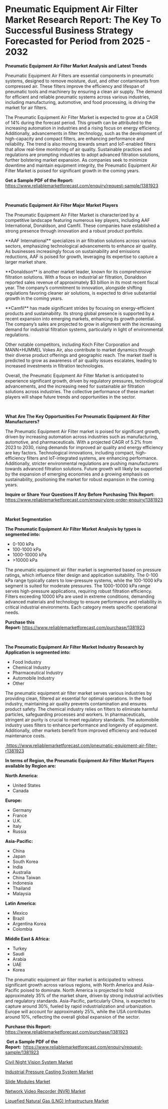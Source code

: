 <p><h1>Pneumatic Equipment Air Filter Market Research Report: The Key To Successful Business Strategy Forecasted for Period from 2025 - 2032</h1></p><p><strong>Pneumatic Equipment Air Filter Market Analysis and Latest Trends</strong></p>
<p><p>Pneumatic Equipment Air Filters are essential components in pneumatic systems, designed to remove moisture, dust, and other contaminants from compressed air. These filters improve the efficiency and lifespan of pneumatic tools and machinery by ensuring a clean air supply. The demand for efficient and reliable pneumatic systems across various industries, including manufacturing, automotive, and food processing, is driving the market for air filters.</p><p>The Pneumatic Equipment Air Filter Market is expected to grow at a CAGR of 14% during the forecast period. This growth can be attributed to the increasing automation in industries and a rising focus on energy efficiency. Additionally, advancements in filter technology, such as the development of high-capacity and compact filters, are enhancing performance and reliability. The trend is also moving towards smart and IoT-enabled filters that allow real-time monitoring of air quality. Sustainable practices and regulations are prompting industries to adopt advanced filtration solutions, further bolstering market expansion. As companies seek to minimize downtime and maintain equipment integrity, the Pneumatic Equipment Air Filter Market is poised for significant growth in the coming years.</p></p>
<p><strong>Get a Sample PDF of the Report:&nbsp;</strong> <a href="https://www.reliablemarketforecast.com/enquiry/request-sample/1381923?utm_campaign=1110&utm_medium=2&utm_source=Github&utm_content=ia&utm_term=24022025&utm_id=pneumatic-equipment-air-filter">https://www.reliablemarketforecast.com/enquiry/request-sample/1381923</a></p>
<p>&nbsp;</p>
<p><strong>Pneumatic Equipment Air Filter Major Market Players</strong></p>
<p><p>The Pneumatic Equipment Air Filter Market is characterized by a competitive landscape featuring numerous key players, including AAF International, Donaldson, and Camfil. These companies have established a strong presence through innovation and a robust product portfolio.</p><p>**AAF International** specializes in air filtration solutions across various sectors, emphasizing technological advancements to enhance air quality. As businesses increasingly focus on sustainability and emissions reductions, AAF is poised for growth, leveraging its expertise to capture a larger market share.</p><p>**Donaldson** is another market leader, known for its comprehensive filtration solutions. With a focus on industrial air filtration, Donaldson reported sales revenue of approximately $3 billion in its most recent fiscal year. The company’s commitment to innovation, alongside shifting regulations favoring cleaner air solutions, is expected to drive substantial growth in the coming years.</p><p>**Camfil** has made significant strides by focusing on energy-efficient products and sustainability. Its strong global presence is supported by a recent expansion into emerging markets, enhancing its growth potential. The company’s sales are projected to grow in alignment with the increasing demand for industrial filtration systems, particularly in light of environmental regulations.</p><p>Other notable competitors, including Koch Filter Corporation and MANN+HUMMEL Vokes Air, also contribute to market dynamics through their diverse product offerings and geographic reach. The market itself is predicted to grow as awareness of air quality issues escalates, leading to increased investments in filtration technologies.</p><p>Overall, the Pneumatic Equipment Air Filter Market is anticipated to experience significant growth, driven by regulatory pressures, technological advancements, and the increasing need for sustainable air filtration solutions across industries. The collective performance of these market players will shape future trends and opportunities in the sector.</p></p>
<p>&nbsp;</p>
<p><strong>What Are The Key Opportunities For Pneumatic Equipment Air Filter Manufacturers?</strong></p>
<p><p>The Pneumatic Equipment Air Filter market is poised for significant growth, driven by increasing automation across industries such as manufacturing, automotive, and pharmaceuticals. With a projected CAGR of 5.2% from 2023 to 2030, rising demands for improved air quality and energy efficiency are key factors. Technological innovations, including compact, high-efficiency filters and IoT-integrated systems, are enhancing performance. Additionally, stricter environmental regulations are pushing manufacturers towards advanced filtration solutions. Future growth will likely be supported by the expansion of emerging economies and a growing emphasis on sustainability, positioning the market for robust expansion in the coming years.</p></p>
<p><strong>Inquire or Share Your Questions If Any Before Purchasing This Report:</strong> <a href="https://www.reliablemarketforecast.com/enquiry/pre-order-enquiry/1381923?utm_campaign=1110&utm_medium=2&utm_source=Github&utm_content=ia&utm_term=24022025&utm_id=pneumatic-equipment-air-filter">https://www.reliablemarketforecast.com/enquiry/pre-order-enquiry/1381923</a></p>
<p>&nbsp;</p>
<p><strong>Market Segmentation</strong></p>
<p><strong>The Pneumatic Equipment Air Filter Market Analysis by types is segmented into:</strong></p>
<p><ul><li>0-100 kPa</li><li>100-1000 kPa</li><li>1000-10000 kPa</li><li>>10000 kPa</li></ul></p>
<p><p>The pneumatic equipment air filter market is segmented based on pressure ratings, which influence filter design and application suitability. The 0-100 kPa range typically caters to low-pressure systems, while the 100-1000 kPa segment is suited for moderate pressures. The 1000-10000 kPa range serves high-pressure applications, requiring robust filtration efficiency. Filters exceeding 10000 kPa are used in extreme conditions, demanding advanced materials and technology to ensure performance and reliability in critical industrial environments. Each category meets specific operational needs.</p></p>
<p><strong>Purchase this Report:&nbsp;</strong><a href="https://www.reliablemarketforecast.com/purchase/1381923?utm_campaign=1110&utm_medium=2&utm_source=Github&utm_content=ia&utm_term=24022025&utm_id=pneumatic-equipment-air-filter">https://www.reliablemarketforecast.com/purchase/1381923</a></p>
<p>&nbsp;</p>
<p><strong>The Pneumatic Equipment Air Filter Market Industry Research by Application is segmented into:</strong></p>
<p><ul><li>Food Industry</li><li>Chemical Industry</li><li>Pharmaceutical Industry</li><li>Automobile Industry</li><li>Other</li></ul></p>
<p><p>The pneumatic equipment air filter market serves various industries by providing clean, filtered air essential for optimal operations. In the food industry, maintaining air quality prevents contamination and ensures product safety. The chemical industry relies on filters to eliminate harmful particles, safeguarding processes and workers. In pharmaceuticals, stringent air purity is crucial to meet regulatory standards. The automobile industry uses filters to enhance performance and longevity of equipment. Additionally, other markets benefit from improved efficiency and reduced maintenance costs.</p></p>
<p><a href="https://www.reliablemarketforecast.com/pneumatic-equipment-air-filter-r1381923?utm_campaign=1110&utm_medium=2&utm_source=Github&utm_content=ia&utm_term=24022025&utm_id=pneumatic-equipment-air-filter">&nbsp;https://www.reliablemarketforecast.com/pneumatic-equipment-air-filter-r1381923</a></p>
<p><strong>In terms of Region, the Pneumatic Equipment Air Filter Market Players available by Region are:</strong></p>
<p>
    <p> <strong> North America: </strong>
        <ul>
            <li>United States</li>
            <li>Canada</li>
        </ul>
        </p> 
    <p> <strong> Europe: </strong>
        <ul>
            <li>Germany</li>
            <li>France</li>
            <li>U.K.</li>
            <li>Italy</li>
            <li>Russia</li>
        </ul>
        </p> 
    <p> <strong> Asia-Pacific: </strong>
        <ul>
            <li>China</li>
            <li>Japan</li>
            <li>South Korea</li>
            <li>India</li>
            <li>Australia</li>
            <li>China Taiwan</li>
            <li>Indonesia</li>
            <li>Thailand</li>
            <li>Malaysia</li>
        </ul>
        </p> 
    <p> <strong> Latin America: </strong>
        <ul>
            <li>Mexico</li>
            <li>Brazil</li>
            <li>Argentina Korea</li>
            <li>Colombia</li>
        </ul>
        </p> 
    <p> <strong> Middle East & Africa: </strong>
        <ul>
            <li>Turkey</li>
            <li>Saudi</li>
            <li>Arabia</li>
            <li>UAE</li>
            <li>Korea</li>
        </ul>
    </p>
    </p>
<p><p>The pneumatic equipment air filter market is anticipated to witness significant growth across various regions, with North America and Asia-Pacific poised to dominate. North America is projected to hold approximately 35% of the market share, driven by strong industrial activities and regulatory standards. Asia-Pacific, particularly China, is expected to capture around 30%, fueled by rapid industrialization and urbanization. Europe will account for approximately 25%, while the USA contributes around 10%, reflecting the overall global expansion of the sector.</p></p>
<p><strong>Purchase this Report: </strong><a href="https://www.reliablemarketforecast.com/purchase/1381923?utm_campaign=1110&utm_medium=2&utm_source=Github&utm_content=ia&utm_term=24022025&utm_id=pneumatic-equipment-air-filter">https://www.reliablemarketforecast.com/purchase/1381923</a></p>
<p>&nbsp;<strong>Get a Sample PDF of the Report:&nbsp;&nbsp;</strong><a href="https://www.reliablemarketforecast.com/enquiry/request-sample/1381923?utm_campaign=1110&utm_medium=2&utm_source=Github&utm_content=ia&utm_term=24022025&utm_id=pneumatic-equipment-air-filter">https://www.reliablemarketforecast.com/enquiry/request-sample/1381923</a></p>
<p><strong></strong></p>
<p><p><a href="https://github.com/kavehzaborr3/Market-Research-Report-List-1/blob/main/civil-night-vision-system-market.md?utm_campaign=1110&utm_medium=2&utm_source=Github&utm_content=ia&utm_term=24022025&utm_id=pneumatic-equipment-air-filter">Civil Night Vision System Market</a></p><p><a href="https://github.com/hacklmenckg6/Market-Research-Report-List-1/blob/main/industrial-pressure-casting-system-market.md?utm_campaign=1110&utm_medium=2&utm_source=Github&utm_content=ia&utm_term=24022025&utm_id=pneumatic-equipment-air-filter">Industrial Pressure Casting System Market</a></p><p><a href="https://github.com/bahanwatjehi/Market-Research-Report-List-1/blob/main/slide-modules-market.md?utm_campaign=1110&utm_medium=2&utm_source=Github&utm_content=ia&utm_term=24022025&utm_id=pneumatic-equipment-air-filter">Slide Modules Market</a></p><p><a href="https://github.com/serorelwayd4/Market-Research-Report-List-1/blob/main/network-video-recorder-nvr-market.md?utm_campaign=1110&utm_medium=2&utm_source=Github&utm_content=ia&utm_term=24022025&utm_id=pneumatic-equipment-air-filter">Network Video Recorder (NVR) Market</a></p><p><a href="https://github.com/knipsfilip8f/Market-Research-Report-List-1/blob/main/liquefied-natural-gas-lng-infrastructure-market.md?utm_campaign=1110&utm_medium=2&utm_source=Github&utm_content=ia&utm_term=24022025&utm_id=pneumatic-equipment-air-filter">Liquefied Natural Gas (LNG) Infrastructure Market</a></p></p>